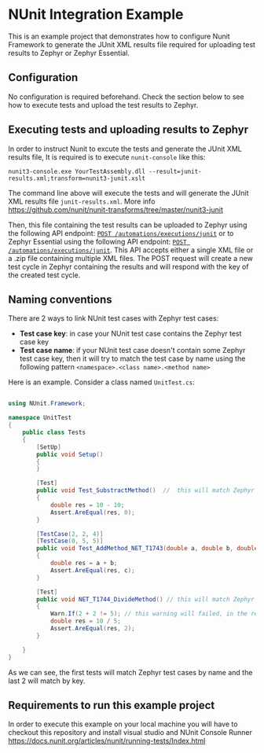 # NUnit Integration Example

This is an example project that demonstrates how to configure Nunit Framework to generate the JUnit XML results file required for uploading test results to Zephyr or Zephyr Essential.

## Configuration

No configuration is required beforehand. Check the section below to see how to execute tests and upload the test results to Zephyr.


## Executing tests and uploading results to Zephyr

In order to instruct Nunit to excute the tests and generate the JUnit XML results file, It is required is to execute `nunit-console` like this:

```
nunit3-console.exe YourTestAssembly.dll --result=junit-results.xml;transform=nunit3-junit.xslt
```


The command line above will execute the tests and will generate the JUnit XML results file `junit-results.xml`. More info https://github.com/nunit/nunit-transforms/tree/master/nunit3-junit

Then, this file containing the test results can be uploaded to Zephyr using the following API endpoint: [`POST /automations/executions/junit`](https://support.smartbear.com/zephyr-scale-cloud/api-docs/#operation/createJUnitExecutions) or to Zephyr Essential using the following API endpoint: [`POST /automations/executions/junit`](https://smartbear.portal.swaggerhub.com/zephyr-squad/default/zephyr-zquad-cloud-api-2#/Automations/createJUnitExecutions). This API accepts either a single XML file or a .zip file containing multiple XML files. The POST request will create a new test cycle in Zephyr containing the results and will respond with the key of the created test cycle.

## Naming conventions

There are 2 ways to link NUnit test cases with Zephyr test cases:
- **Test case key**: in case your NUnit test case contains the Zephyr test case key
- **Test case name**: if your NUnit test case doesn't contain some Zephyr test case key, then it will try to match the test case by name using the following pattern `<namespace>.<class name>.<method name>`

Here is an example. Consider a class named `UnitTest.cs`:
```csharp

using NUnit.Framework;

namespace UnitTest
{
    public class Tests
    {
        [SetUp]
        public void Setup()
        {
        }

        [Test]
        public void Test_SubstractMethod()  //  this will match Zephyr test case named UnitTest.Test.Test_SubstractMethod 
        {
            double res = 10 - 10;
            Assert.AreEqual(res, 0);
        }

        [TestCase(2, 2, 4)]
        [TestCase(0, 5, 5)]
        public void Test_AddMethod_NET_T1743(double a, double b, double c) // this will match Zephyr test case with key NET-T1743
        {
            double res = a + b;
            Assert.AreEqual(res, c);
        }

        [Test]
        public void NET_T1744_DivideMethod() // this will match Zephyr test case with key NET-T1744
        {
            Warn.If(2 + 2 != 5); // this warning will failed, in the resport will be show as skipped
            double res = 10 / 5;
            Assert.AreEqual(res, 2);
        }

    }
}

```
As we can see, the first tests will match Zephyr test cases by name and the last 2 will match by key.

## Requirements to run this example project

In order to execute this example on your local machine you will have to checkout this repository and install visual studio and NUnit Console Runner https://docs.nunit.org/articles/nunit/running-tests/Index.html
